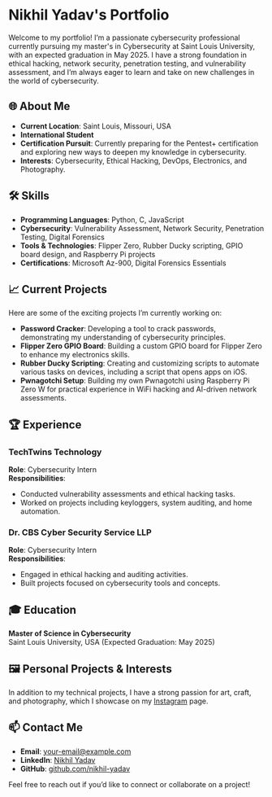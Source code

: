 # Nikhil Yadav's Portfolio

Welcome to my portfolio! I’m a passionate cybersecurity professional currently pursuing my master's in Cybersecurity at Saint Louis University, with an expected graduation in May 2025. I have a strong foundation in ethical hacking, network security, penetration testing, and vulnerability assessment, and I’m always eager to learn and take on new challenges in the world of cybersecurity.

## 🌐 About Me
- **Current Location**: Saint Louis, Missouri, USA
- **International Student**
- **Certification Pursuit**: Currently preparing for the Pentest+ certification and exploring new ways to deepen my knowledge in cybersecurity.
- **Interests**: Cybersecurity, Ethical Hacking, DevOps, Electronics, and Photography.

## 🛠 Skills
- **Programming Languages**: Python, C, JavaScript
- **Cybersecurity**: Vulnerability Assessment, Network Security, Penetration Testing, Digital Forensics
- **Tools & Technologies**: Flipper Zero, Rubber Ducky scripting, GPIO board design, and Raspberry Pi projects
- **Certifications**: Microsoft Az-900, Digital Forensics Essentials

## 📈 Current Projects
Here are some of the exciting projects I’m currently working on:

- **Password Cracker**: Developing a tool to crack passwords, demonstrating my understanding of cybersecurity principles.
- **Flipper Zero GPIO Board**: Building a custom GPIO board for Flipper Zero to enhance my electronics skills.
- **Rubber Ducky Scripting**: Creating and customizing scripts to automate various tasks on devices, including a script that opens apps on iOS.
- **Pwnagotchi Setup**: Building my own Pwnagotchi using Raspberry Pi Zero W for practical experience in WiFi hacking and AI-driven network assessments.

## 🏆 Experience

### TechTwins Technology
**Role**: Cybersecurity Intern  
**Responsibilities**:
- Conducted vulnerability assessments and ethical hacking tasks.
- Worked on projects including keyloggers, system auditing, and home automation.

### Dr. CBS Cyber Security Service LLP
**Role**: Cybersecurity Intern  
**Responsibilities**:
- Engaged in ethical hacking and auditing activities.
- Built projects focused on cybersecurity tools and concepts.

## 🎓 Education
**Master of Science in Cybersecurity**  
Saint Louis University, USA (Expected Graduation: May 2025)

## 🖼️ Personal Projects & Interests
In addition to my technical projects, I have a strong passion for art, craft, and photography, which I showcase on my [Instagram](#) page.

## 📫 Contact Me
- **Email**: [your-email@example.com](mailto:your-email@example.com)
- **LinkedIn**: [Nikhil Yadav](https://linkedin.com/in/nikhil-yadav)
- **GitHub**: [github.com/nikhil-yadav](https://github.com/nikhil-yadav)

Feel free to reach out if you’d like to connect or collaborate on a project!
